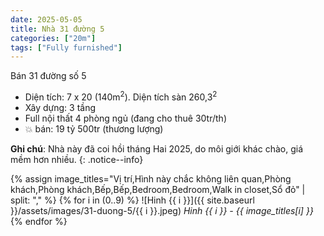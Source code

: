 ```yaml
---
date: 2025-05-05
title: Nhà 31 đường 5
categories: ["20m"]
tags: ["Fully furnished"] 
---
```


Bán 31 đường số 5
- Diện tích: 7 x 20 (140m<sup>2</sup>). Diện tích sàn 260,3<sup>2</sup>
- Xây dựng: 3 tầng
- Full nội thất 4 phòng ngủ (đang cho thuê 30tr/th)
- 💥 bán: 19 tỷ 500tr (thương lượng)

**Ghi chú**: Nhà này đã coi hồi tháng Hai 2025, do môi giới khác chào, giá mềm hơn nhiều.
{: .notice--info}


{% assign image_titles="Vị trí,Hình này chắc không liên quan,Phòng khách,Phòng khách,Bếp,Bếp,Bedroom,Bedroom,Walk in closet,Sổ đỏ" | split: "," %}
{% for i in (0..9) %}
![Hinh {{ i }}]({{ site.baseurl }}/assets/images/31-duong-5/{{ i }}.jpeg)
_Hinh {{ i }} - {{ image_titles[i] }}_
{% endfor %}
